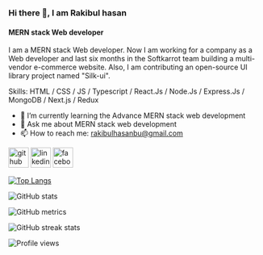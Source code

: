 ### Hi there 👋, I am Rakibul hasan
#### MERN stack Web developer


I am a MERN stack Web developer. Now I am working for a company as a Web developer and last six months in the Softkarrot team building a multi-vendor e-commerce website. Also, I am contributing an open-source UI library project named "Silk-ui".

Skills: HTML / CSS / JS / Typescript / React.Js / Node.Js / Express.Js / MongoDB / Next.js / Redux 

- 🌱 I’m currently learning the Advance MERN stack web development
- 💬 Ask me about MERN stack web development  
- 📫 How to reach me: rakibulhasanbu@gmail.com 


[<img src='https://cdn.jsdelivr.net/npm/simple-icons@3.0.1/icons/github.svg' alt='github' height='40'>](https://github.com/rakibulhasan-bu)  [<img src='https://cdn.jsdelivr.net/npm/simple-icons@3.0.1/icons/linkedin.svg' alt='linkedin' height='40'>](https://www.linkedin.com/in/rakibulhasanbu/)  [<img src='https://cdn.jsdelivr.net/npm/simple-icons@3.0.1/icons/facebook.svg' alt='facebook' height='40'>](https://www.facebook.com/rakibulhasanbu)  

[![Top Langs](https://github-readme-stats.vercel.app/api/top-langs/?username=rakibulhasan-bu)](https://github.com/anuraghazra/github-readme-stats)

![GitHub stats](https://github-readme-stats.vercel.app/api?username=rakibulhasan-bu&show_icons=true&count_private=true)  

![GitHub metrics](https://metrics.lecoq.io/rakibulhasan-bu)  

![GitHub streak stats](https://streak-stats.demolab.com/?user=rakibulhasan-bu)  

![Profile views](https://gpvc.arturio.dev/rakibulhasan-bu)  
